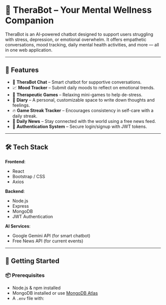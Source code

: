 # 🧠 TheraBot – Your Mental Wellness Companion

TheraBot is an AI-powered chatbot designed to support users struggling with stress, depression, or emotional overwhelm. It offers empathetic conversations, mood tracking, daily mental health activities, and more — all in one web application.

---

## 🚀 Features

- 💬 **TheraBot Chat** – Smart chatbot for supportive conversations.
- 📈 **Mood Tracker** – Submit daily moods to reflect on emotional trends.
- 🧩 **Therapeutic Games** – Relaxing mini-games to help de-stress.
- 📓 **Diary** – A personal, customizable space to write down thoughts and feelings.
- 🔥 **Game Streak Tracker** – Encourages consistency in self-care with a daily streak.
- 📰 **Daily News** – Stay connected with the world using a free news feed.
- 🔐 **Authentication System** – Secure login/signup with JWT tokens.

---

## 🛠️ Tech Stack

**Frontend**:
- React
- Bootstrap / CSS
- Axios

**Backend**:
- Node.js
- Express
- MongoDB
- JWT Authentication

**AI Services**:
- Google Gemini API (for smart chatbot)
- Free News API (for current events)

---

## 🔧 Getting Started

### 📦 Prerequisites

- Node.js & npm installed
- MongoDB installed or use [MongoDB Atlas](https://www.mongodb.com/cloud/atlas)
- A `.env` file with:
